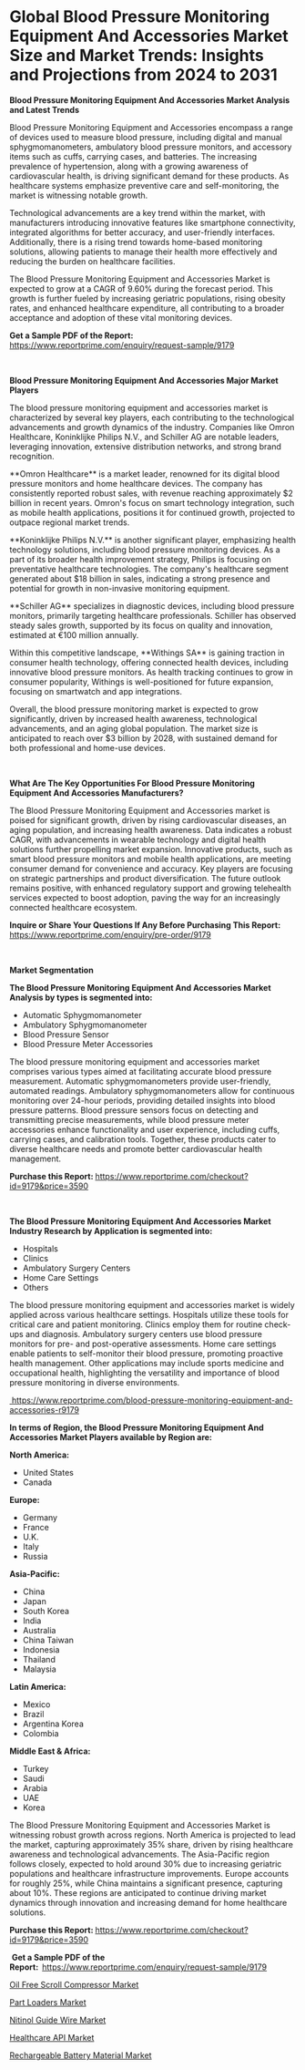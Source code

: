 <p><h1>Global Blood Pressure Monitoring Equipment And Accessories Market Size and Market Trends: Insights and Projections from 2024 to 2031</h1></p><p><strong>Blood Pressure Monitoring Equipment And Accessories Market Analysis and Latest Trends</strong></p>
<p><p>Blood Pressure Monitoring Equipment and Accessories encompass a range of devices used to measure blood pressure, including digital and manual sphygmomanometers, ambulatory blood pressure monitors, and accessory items such as cuffs, carrying cases, and batteries. The increasing prevalence of hypertension, along with a growing awareness of cardiovascular health, is driving significant demand for these products. As healthcare systems emphasize preventive care and self-monitoring, the market is witnessing notable growth.</p><p>Technological advancements are a key trend within the market, with manufacturers introducing innovative features like smartphone connectivity, integrated algorithms for better accuracy, and user-friendly interfaces. Additionally, there is a rising trend towards home-based monitoring solutions, allowing patients to manage their health more effectively and reducing the burden on healthcare facilities.</p><p>The Blood Pressure Monitoring Equipment and Accessories Market is expected to grow at a CAGR of 9.60% during the forecast period. This growth is further fueled by increasing geriatric populations, rising obesity rates, and enhanced healthcare expenditure, all contributing to a broader acceptance and adoption of these vital monitoring devices.</p></p>
<p><strong>Get a Sample PDF of the Report:&nbsp;</strong> <a href="https://www.reportprime.com/enquiry/request-sample/9179">https://www.reportprime.com/enquiry/request-sample/9179</a></p>
<p>&nbsp;</p>
<p><strong>Blood Pressure Monitoring Equipment And Accessories Major Market Players</strong></p>
<p><p>The blood pressure monitoring equipment and accessories market is characterized by several key players, each contributing to the technological advancements and growth dynamics of the industry. Companies like Omron Healthcare, Koninklijke Philips N.V., and Schiller AG are notable leaders, leveraging innovation, extensive distribution networks, and strong brand recognition.</p><p>**Omron Healthcare** is a market leader, renowned for its digital blood pressure monitors and home healthcare devices. The company has consistently reported robust sales, with revenue reaching approximately $2 billion in recent years. Omron's focus on smart technology integration, such as mobile health applications, positions it for continued growth, projected to outpace regional market trends.</p><p>**Koninklijke Philips N.V.** is another significant player, emphasizing health technology solutions, including blood pressure monitoring devices. As a part of its broader health improvement strategy, Philips is focusing on preventative healthcare technologies. The company's healthcare segment generated about $18 billion in sales, indicating a strong presence and potential for growth in non-invasive monitoring equipment.</p><p>**Schiller AG** specializes in diagnostic devices, including blood pressure monitors, primarily targeting healthcare professionals. Schiller has observed steady sales growth, supported by its focus on quality and innovation, estimated at €100 million annually. </p><p>Within this competitive landscape, **Withings SA** is gaining traction in consumer health technology, offering connected health devices, including innovative blood pressure monitors. As health tracking continues to grow in consumer popularity, Withings is well-positioned for future expansion, focusing on smartwatch and app integrations.</p><p>Overall, the blood pressure monitoring market is expected to grow significantly, driven by increased health awareness, technological advancements, and an aging global population. The market size is anticipated to reach over $3 billion by 2028, with sustained demand for both professional and home-use devices.</p></p>
<p>&nbsp;</p>
<p><strong>What Are The Key Opportunities For Blood Pressure Monitoring Equipment And Accessories Manufacturers?</strong></p>
<p><p>The Blood Pressure Monitoring Equipment and Accessories market is poised for significant growth, driven by rising cardiovascular diseases, an aging population, and increasing health awareness. Data indicates a robust CAGR, with advancements in wearable technology and digital health solutions further propelling market expansion. Innovative products, such as smart blood pressure monitors and mobile health applications, are meeting consumer demand for convenience and accuracy. Key players are focusing on strategic partnerships and product diversification. The future outlook remains positive, with enhanced regulatory support and growing telehealth services expected to boost adoption, paving the way for an increasingly connected healthcare ecosystem.</p></p>
<p><strong>Inquire or Share Your Questions If Any Before Purchasing This Report:</strong> <a href="https://www.reportprime.com/enquiry/pre-order/9179">https://www.reportprime.com/enquiry/pre-order/9179</a></p>
<p>&nbsp;</p>
<p><strong>Market Segmentation</strong></p>
<p><strong>The Blood Pressure Monitoring Equipment And Accessories Market Analysis by types is segmented into:</strong></p>
<p><ul><li>Automatic Sphygmomanometer</li><li>Ambulatory Sphygmomanometer</li><li>Blood Pressure Sensor</li><li>Blood Pressure Meter Accessories</li></ul></p>
<p><p>The blood pressure monitoring equipment and accessories market comprises various types aimed at facilitating accurate blood pressure measurement. Automatic sphygmomanometers provide user-friendly, automated readings. Ambulatory sphygmomanometers allow for continuous monitoring over 24-hour periods, providing detailed insights into blood pressure patterns. Blood pressure sensors focus on detecting and transmitting precise measurements, while blood pressure meter accessories enhance functionality and user experience, including cuffs, carrying cases, and calibration tools. Together, these products cater to diverse healthcare needs and promote better cardiovascular health management.</p></p>
<p><strong>Purchase this Report:&nbsp;</strong><a href="https://www.reportprime.com/checkout?id=9179&price=3590">https://www.reportprime.com/checkout?id=9179&price=3590</a></p>
<p>&nbsp;</p>
<p><strong>The Blood Pressure Monitoring Equipment And Accessories Market Industry Research by Application is segmented into:</strong></p>
<p><ul><li>Hospitals</li><li>Clinics</li><li>Ambulatory Surgery Centers</li><li>Home Care Settings</li><li>Others</li></ul></p>
<p><p>The blood pressure monitoring equipment and accessories market is widely applied across various healthcare settings. Hospitals utilize these tools for critical care and patient monitoring. Clinics employ them for routine check-ups and diagnosis. Ambulatory surgery centers use blood pressure monitors for pre- and post-operative assessments. Home care settings enable patients to self-monitor their blood pressure, promoting proactive health management. Other applications may include sports medicine and occupational health, highlighting the versatility and importance of blood pressure monitoring in diverse environments.</p></p>
<p><a href="https://www.reportprime.com/blood-pressure-monitoring-equipment-and-accessories-r9179">&nbsp;https://www.reportprime.com/blood-pressure-monitoring-equipment-and-accessories-r9179</a></p>
<p><strong>In terms of Region, the Blood Pressure Monitoring Equipment And Accessories Market Players available by Region are:</strong></p>
<p>
    <p> <strong> North America: </strong>
        <ul>
            <li>United States</li>
            <li>Canada</li>
        </ul>
        </p> 
    <p> <strong> Europe: </strong>
        <ul>
            <li>Germany</li>
            <li>France</li>
            <li>U.K.</li>
            <li>Italy</li>
            <li>Russia</li>
        </ul>
        </p> 
    <p> <strong> Asia-Pacific: </strong>
        <ul>
            <li>China</li>
            <li>Japan</li>
            <li>South Korea</li>
            <li>India</li>
            <li>Australia</li>
            <li>China Taiwan</li>
            <li>Indonesia</li>
            <li>Thailand</li>
            <li>Malaysia</li>
        </ul>
        </p> 
    <p> <strong> Latin America: </strong>
        <ul>
            <li>Mexico</li>
            <li>Brazil</li>
            <li>Argentina Korea</li>
            <li>Colombia</li>
        </ul>
        </p> 
    <p> <strong> Middle East & Africa: </strong>
        <ul>
            <li>Turkey</li>
            <li>Saudi</li>
            <li>Arabia</li>
            <li>UAE</li>
            <li>Korea</li>
        </ul>
    </p>
    </p>
<p><p>The Blood Pressure Monitoring Equipment and Accessories Market is witnessing robust growth across regions. North America is projected to lead the market, capturing approximately 35% share, driven by rising healthcare awareness and technological advancements. The Asia-Pacific region follows closely, expected to hold around 30% due to increasing geriatric populations and healthcare infrastructure improvements. Europe accounts for roughly 25%, while China maintains a significant presence, capturing about 10%. These regions are anticipated to continue driving market dynamics through innovation and increasing demand for home healthcare solutions.</p></p>
<p><strong>Purchase this Report: </strong><a href="https://www.reportprime.com/checkout?id=9179&price=3590">https://www.reportprime.com/checkout?id=9179&price=3590</a></p>
<p>&nbsp;<strong>Get a Sample PDF of the Report:&nbsp;&nbsp;</strong><a href="https://www.reportprime.com/enquiry/request-sample/9179">https://www.reportprime.com/enquiry/request-sample/9179</a></p>
<p><strong></strong></p>
<p><p><a href="https://www.linkedin.com/pulse/future-ready-strategic-insights-global-oil-free-scroll-compressor-j99jc?trackingId=pUpgZ2FSTEixKm0Rqc3lqA%3D%3D">Oil Free Scroll Compressor Market</a></p><p><a href="https://issuu.com/reportprime-2/docs/part-loaders-market-size-2030.pptx_26d39cb78ea5da">Part Loaders Market</a></p><p><a href="https://github.com/jordond5lezama/Market-Research-Report-List-1/blob/main/nitinol-guide-wire-market.md">Nitinol Guide Wire Market</a></p><p><a href="https://www.linkedin.com/pulse/healthcare-api-market-global-regional-analysis-focus-j7exc?trackingId=w1GZF2fUTRmS%2FJiXKrit%2Bw%3D%3D">Healthcare API Market</a></p><p><a href="https://issuu.com/reportprime-2/docs/rechargeable-battery-material-marke_1a6934bfed3ab8">Rechargeable Battery Material Market</a></p></p>